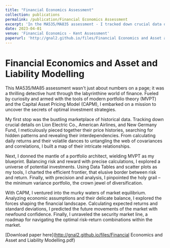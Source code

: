 ```yaml
---
title: "Financial Economics Assessment"
collection: publications
permalink: /publication/Financial Economics Assessment
excerpt: 'In the MA535/MA835 assessment - I tracked down crucial data on Lion Electric Co., American Airlines, and New Germany Fund, unraveling their price histories and uncovering hidden relationships. Armed with modern portfolio theory (MVPT) and the Capital Asset Pricing Model (CAPM), I crafted optimal investment strategies, minimizing risk while maximizing returns. From navigating efficient frontiers to pinpointing the elusive minimum variance portfolio, this journey pushed my analytical powers to the limit.'
date: 2023-04-01
venue: 'Financial Economics - Kent Assessment'
paperurl: 'http://gnal2.github.io/files/Financial Economics and Asset and Liability Modelling.pdf'
---
```



Financial Economics and Asset and Liability Modelling
====

This MA535/MA85 assessment wasn't just about numbers on a page; it was a thrilling detective hunt through the labyrinthine world of finance. Fueled by curiosity and armed with the tools of modern portfolio theory (MVPT) and the Capital Asset Pricing Model (CAPM), I embarked on a mission to uncover the secrets of optimal investment strategies.

My first stop was the bustling marketplace of historical data. Tracking down crucial details on Lion Electric Co., American Airlines, and New Germany Fund, I meticulously pieced together their price histories, searching for hidden patterns and revealing their interdependencies. From calculating daily returns and their volatile dances to untangling the web of covariances and correlations, I built a map of their intricate relationships.

Next, I donned the mantle of a portfolio architect, wielding MVPT as my blueprint. Balancing risk and reward with precise calculations, I explored a universe of potential investments. Using Data Tables and scatter plots as my tools, I charted the efficient frontier, that elusive border between risk and return. Finally, with precision and analysis, I pinpointed the holy grail – the minimum variance portfolio, the crown jewel of diversification.

With CAPM, I ventured into the murky waters of market equilibrium. Analyzing economic assumptions and their delicate balance, I explored the forces shaping the financial landscape. Calculating expected returns and standard deviations, I predicted the future movements of the market with newfound confidence. Finally, I unraveled the security market line, a roadmap for navigating the optimal risk-return combinations within the market.

[Download paper here](http://gnal2.github.io/files/Financial Economics and Asset and Liability Modelling.pdf)
